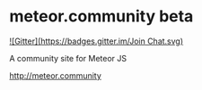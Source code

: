 meteor.community beta
=====================
[![Gitter](https://badges.gitter.im/Join Chat.svg)](https://gitter.im/lukeclifton/meteor-community-beta?utm_source=badge&utm_medium=badge&utm_campaign=pr-badge&utm_content=badge)

A community site for Meteor JS

http://meteor.community
